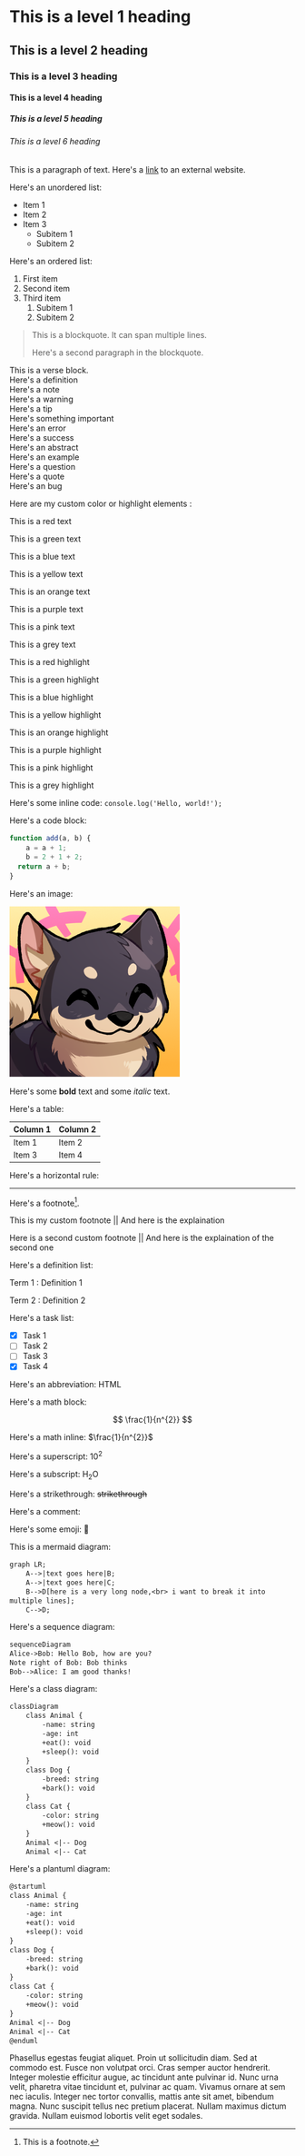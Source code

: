 <!-- example Markdown file -->

<!-- css style -->

<script src="import.js" defer></script>
<script defer>
	window.addEventListener("load", function() {
        document.color.setColor("yellow");
      });
</script>

<!--  --

<!-- Document start -->

# This is a level 1 heading

<plan></plan>

## This is a level 2 heading

### This is a level 3 heading

#### This is a level 4 heading

##### This is a level 5 heading

###### This is a level 6 heading

This is a paragraph of text. Here's a [link](https://www.youtube.com/) to an external website.

Here's an unordered list:
- Item 1
- Item 2
- Item 3
  - Subitem 1
  - Subitem 2



Here's an ordered list:
1. First item
2. Second item
3. Third item
    1. Subitem 1
    2. Subitem 2

> This is a blockquote. It can span multiple lines.
>
> Here's a second paragraph in the blockquote.

<v>
This is a verse block.
</v>

<div class="definition">
    Here's a definition
</div>

<div class="note">
    Here's a note
</div>

<div class="warning">
    Here's a warning
</div>

<div class="tip">
    Here's a tip
</div>

<div class="important">
    Here's something important
</div>

<div class="error"> 
    Here's an error
</div>

<div class="success">
    Here's a success
</div>

<div class="abstract">
    Here's an abstract
</div>

<div class="example">
    Here's an example
</div>

<div class="question">
    Here's a question
</div>

<div class="quote">
    Here's a quote
</div>

<div class="bug">
    Here's an bug
</div>

Here are my custom color or highlight elements : 

<red>This is a red text</red>

<green>This is a green text</green>

<blue>This is a blue text</blue>

<yellow>This is a yellow text</yellow>

<orange>This is an orange text</orange>

<purple>This is a purple text</purple>

<pink>This is a pink text</pink>

<grey>This is a grey text</grey>

<hred>This is a red highlight</hred>

<hgreen>This is a green highlight</hgreen>

<hblue>This is a blue highlight</hblue>

<hyellow>This is a yellow highlight</hyellow>

<horange>This is an orange highlight</horange>

<hpurple>This is a purple highlight</hpurple>

<hpink>This is a pink highlight</hpink>

<hgrey>This is a grey highlight</hgrey>

Here's some inline code: `console.log('Hello, world!');`

Here's a code block:

```javascript
function add(a, b) {
    a = a + 1;
    b = 2 + 1 + 2;
  return a + b;
}
```

Here's an image:

![Image alt text](image.png)

Here's some **bold** text and some *italic* text.

Here's a table:

| Column 1 | Column 2 |
| -------- | -------- |
| Item 1   | Item 2   |
| Item 3   | Item 4   |

Here's a horizontal rule:

---

Here's a footnote[^1].

[^1]: This is a footnote.

This is my <fnote>custom footnote || And here is the explaination</fnote>

Here is a <fnote>second custom footnote || And here is the explaination of the second one</fnote>

Here's a definition list:

Term 1 
: Definition 1

Term 2
: Definition 2

Here's a task list:

- [x] Task 1
- [ ] Task 2
- [ ] Task 3
- [X] Task 4

Here's an abbreviation: HTML

Here's a math block:

$$
\frac{1}{n^{2}}
$$


Here's a math inline: $\frac{1}{n^{2}}$

Here's a superscript: 10<sup>2</sup>

Here's a subscript: H<sub>2</sub>O

Here's a strikethrough: ~~strikethrough~~

Here's a comment: <!-- This is a comment -->

Here's some emoji: 🐻

This is a mermaid diagram:

```mermaid
graph LR;
    A-->|text goes here|B;
    A-->|text goes here|C;
    B-->D[here is a very long node,<br> i want to break it into multiple lines];
    C-->D;
```

Here's a sequence diagram:

```mermaid
sequenceDiagram
Alice->Bob: Hello Bob, how are you?
Note right of Bob: Bob thinks
Bob-->Alice: I am good thanks!
```

Here's a class diagram:

```mermaid
classDiagram
    class Animal {
        -name: string
        -age: int
        +eat(): void
        +sleep(): void
    }
    class Dog {
        -breed: string
        +bark(): void
    }
    class Cat {
        -color: string
        +meow(): void
    }
    Animal <|-- Dog
    Animal <|-- Cat
```

Here's a plantuml diagram:

```plantuml
@startuml
class Animal {
    -name: string
    -age: int
    +eat(): void
    +sleep(): void
}
class Dog {
    -breed: string
    +bark(): void
}
class Cat {
    -color: string
    +meow(): void
}
Animal <|-- Dog
Animal <|-- Cat
@enduml
```

<bluebox>
    Phasellus egestas feugiat aliquet. Proin ut sollicitudin diam. Sed at commodo est. Fusce non volutpat orci. Cras semper auctor hendrerit. Integer molestie efficitur augue, ac tincidunt ante pulvinar id. Nunc urna velit, pharetra vitae tincidunt et, pulvinar ac quam. Vivamus ornare at sem nec iaculis. Integer nec tortor convallis, mattis ante sit amet, bibendum magna. Nunc suscipit tellus nec pretium placerat. Nullam maximus dictum gravida. Nullam euismod lobortis velit eget sodales.
</bluebox>
